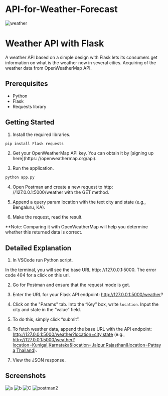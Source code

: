 # API-for-Weather-Forecast

![weather](https://github.com/renu5555/API-for-Weather-Forecast/assets/139370797/37026028-136a-4869-bc46-061c5271b304)

# Weather API with Flask

A weather API based on a simple design with Flask lets its consumers get information on what is the weather now in several cities. Acquiring of the weather data from OpenWeatherMap API.

## Prerequisites

- Python
- Flask
- Requests library

## Getting Started

1. Install the required libraries.

```bash
pip install Flask requests
```

2. Get your OpenWeatherMap API key. You can obtain it by [signing up here](https: //openweathermap.org/api).

3. Run the application.

```bash
python app.py
```

4. Open Postman and create a new request to http: //127.0.0.1:5000/weather with the GET method.

5. Append a query param location with the text city and state (e.g., Bengaluru, KA).

6. Make the request, read the result.

**Note: Comparing it with OpenWeatherMap will help you determine whether this returned data is correct.

## Detailed Explanation

1. In VSCode run Python script.

In the terminal, you will see the base URL http: //127.0.0.1:5000. The error code 404 for a click on this url.

2. Go for Postman and ensure that the request mode is get.

3. Enter the URL for your Flask API endpoint: http://127.0.0.1:5000/weather?

4. Click on the "Params" tab. Into the “Key” box, write `location`. Input the city and state in the “value” field.

5. To do this, simply click “submit”.

6. To fetch weather data, append the base URL with the API endpoint: http://127.0.0.1:5000/weather?location=city,state (e.g., http://127.0.0.1:5000/weather?location=Kunigal,Karnataka&location=Jaipur,Rajasthan&location=Pattaya,Thailand).

7. View the JSON response.

##   Screenshots
![a](https://github.com/renu5555/API-for-Weather-Forecast/assets/139370797/0daa8d02-d2cb-42a2-be8c-03df6e5fc7c9)
![b](https://github.com/renu5555/API-for-Weather-Forecast/assets/139370797/bbdc7db3-4438-4071-801a-f4a20527918b)
![C](https://github.com/renu5555/API-for-Weather-Forecast/assets/139370797/eb0dd45a-8480-456c-b79e-333318b211ef)
![postman2](https://github.com/renu5555/API-for-Weather-Forecast/assets/139370797/59b0a6fc-7180-48ea-8c70-87db3ab2401b)
